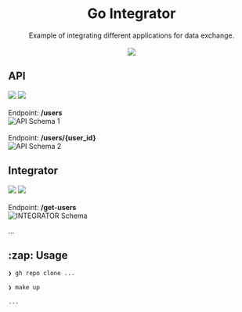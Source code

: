 <h1 align="center">Go Integrator</h1>
<p align="center">
  Example of integrating different applications for data exchange.
  <br/><br/>
  <a href="https://github.com/betofigueiredo/go-integrator/blob/main/LICENSE"><img src="https://img.shields.io/badge/License-MIT-green?style=for-the-badge&labelColor=363a4f&color=a6da95"></a>
</p>

<h2 id="scenario4">API</h2>

<p>
  <a href="https://www.python.org/"><img src="https://img.shields.io/badge/Made%20with-Python-blue?style=for-the-badge&labelColor=363a4f&color=346FA0"></a>
  <a href="https://fastapi.tiangolo.com/"><img src="https://img.shields.io/badge/Made%20with-FastAPI-blue?style=for-the-badge&labelColor=363a4f&color=009485"></a>
  <br/><br/>
  Endpoint: <strong>/users</strong>
  <br/>
  <img src="https://github.com/user-attachments/assets/e4adfcf2-29db-4cb0-99ad-1952c7e9708c" alt="API Schema 1" />
  <br/><br/>
  Endpoint: <strong>/users/{user_id}</strong>
  <br/>
  <img src="https://github.com/user-attachments/assets/5b2f2487-422c-408c-aabf-2bbd5028427d" alt="API Schema 2" />
</p>

<h2 id="scenario4">Integrator</h2>

<p>
  <a href="https://go.dev/"><img src="https://img.shields.io/badge/Made%20with-Go-blue?style=for-the-badge&labelColor=363a4f&color=007d9c"></a>
  <a href="https://gofiber.io/"><img src="https://img.shields.io/badge/Made%20with-Fiber-blue?style=for-the-badge&labelColor=363a4f&color=1F4F98"></a>
  <br/><br/>
  Endpoint: <strong>/get-users</strong>
  <br/>
  <img src="https://github.com/user-attachments/assets/f7c1ea85-2866-48c7-989f-958bebb684e5" alt="INTEGRATOR Schema" />
</p>

...

<h2 id="scenario4"> :zap: Usage</h2>

```zsh
❯ gh repo clone ...

❯ make up

...
```
